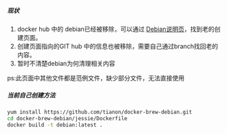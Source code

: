 ##### 现状
1. docker hub 中的 debian已经被移除，可以通过 [Debian说明页](https://hub.docker.com/r/library/debian/)，找到老的创建页面。
2. 创建页面指向的GIT hub 中的信息也被移除，需要自己通过branch找回老的内容。
3. 暂时不清楚debian为何清理相关内容

ps:此页面中其他文件都是范例文件，缺少部分文件，无法直接使用

##### 当前自己创建方法
```bash
yum install https://github.com/tianon/docker-brew-debian.git
cd docker-brew-debian/jessie/Dockerfile
docker build -t debian:latest .
```
